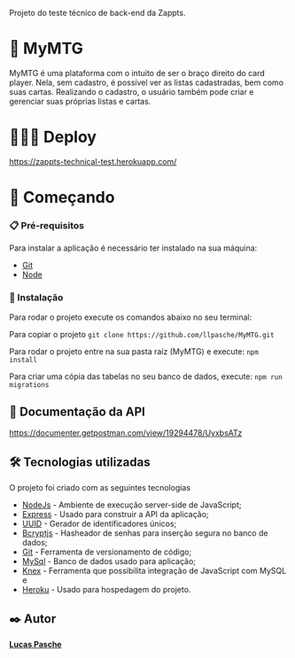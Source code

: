 Projeto do teste técnico de back-end da Zappts.

# 🧙 MyMTG

MyMTG é uma plataforma com o intuito de ser o braço direito do card player. Nela, sem cadastro, é possível ver as listas cadastradas, bem como suas cartas. Realizando o cadastro, o usuário também pode criar e gerenciar suas próprias listas e cartas. 


# 🧑🏼‍💻 Deploy

https://zappts-technical-test.herokuapp.com/



# 🚀 Começando

### 📋 Pré-requisitos

Para instalar a aplicação é necessário ter instalado na sua máquina:

* [Git](https://git-scm.com/)
* [Node](https://nodejs.org/en/)

### 🔧 Instalação

Para rodar o projeto execute os comandos abaixo no seu terminal:

Para copiar o projeto 
`git clone https://github.com/llpasche/MyMTG.git`

Para rodar o projeto entre na sua pasta raíz (MyMTG) e execute:
`npm install`

Para criar uma cópia das tabelas no seu banco de dados, execute:
`npm run migrations`

## 📄 Documentação da API
https://documenter.getpostman.com/view/19294478/UyxbsATz

## 🛠️ Tecnologias utilizadas

O projeto foi criado com as seguintes tecnologias

* [NodeJs](https://nodejs.org/en/) - Ambiente de execução server-side de JavaScript;
* [Express](https://expressjs.com/) - Usado para construir a API da aplicação;
* [UUID](https://www.npmjs.com/package/uuid) - Gerador de identificadores únicos;
* [Bcryptjs](https://www.npmjs.com/package/bcrypt) - Hasheador de senhas para inserção segura no banco de dados;
* [Git](https://git-scm.com/) - Ferramenta de versionamento de código;
* [MySql](https://www.mysql.com) - Banco de dados usado para aplicação;
* [Knex](http://knexjs.org/) - Ferramenta que possibilita integração de JavaScript com MySQL e
* [Heroku](https://www.heroku.com) - Usado para hospedagem do projeto.


 
## ✒️ Autor

[**Lucas Pasche**](https://www.linkedin.com/in/lucas-pasche/)
